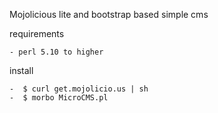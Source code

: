 
Mojolicious lite and bootstrap based simple cms
  
  requirements
  
    - perl 5.10 to higher
  
  install
  
    -  $ curl get.mojolicio.us | sh
    -  $ morbo MicroCMS.pl
